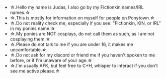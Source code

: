 - ☆.Hello my name is Judas, I also go by my Fictionkin names/IRL names.☆
- ☆.This is mostly for information on myself for people on Ponytown.☆
- ☆.Do not reality check me, especially if you see: "Fictionkin, KIN, or IRL" in my ponies name.☆
- ☆.My ponies are NOT cosplays, do not call them as such, as I am not cosplaying them.☆
- ☆.Please do not talk to me if you are under 16, it makes me uncomfortable.☆
- ☆.Do not ask for my discord or friend me if you haven't spoken to me before, or if I'm unaware of your age.☆
- ☆.I'm usually AFK, but feel free to C+H, whisper to interact if you don't see me active please.☆
<!---
MisterAbyss/MisterAbyss is a ✨ special ✨ repository because its `README.md` (this file) appears on your GitHub profile.
You can click the Preview link to take a look at your changes.
--->
